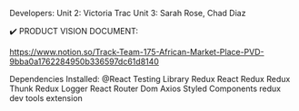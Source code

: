 Developers: 
  Unit 2: Victoria Trac
  Unit 3: Sarah Rose, Chad Diaz
  
✔️ PRODUCT VISION DOCUMENT:

https://www.notion.so/Track-Team-175-African-Market-Place-PVD-9bba0a1762284950b336597dc61d8140

Dependencies Installed: 
  @React Testing Library
  Redux
  React Redux
  Redux Thunk
  Redux Logger
  React Router Dom
  Axios
  Styled Components
  redux dev tools extension
  
 
